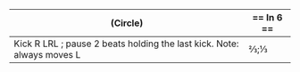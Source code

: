 |(Circle) | == In 6 == |
|----|-----|
|Kick R LRL ; pause 2 beats holding the last kick.  Note: always moves  L|⅔;⅓|
